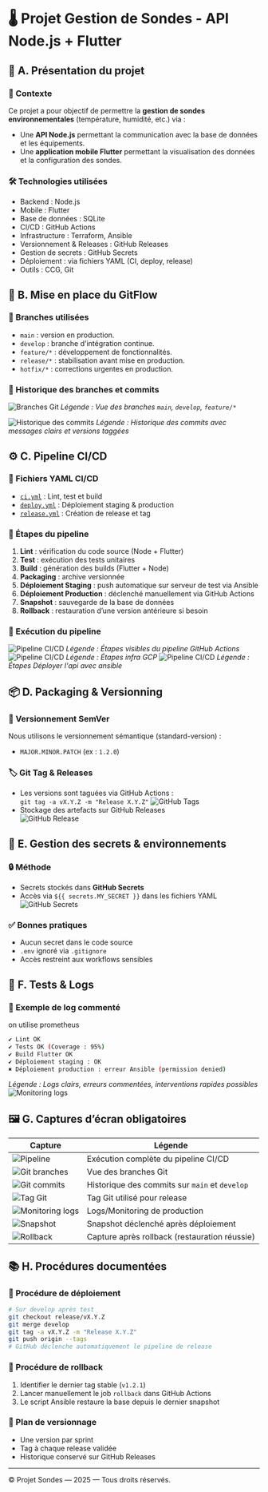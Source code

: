 # 🌡️ Projet Gestion de Sondes - API Node.js + Flutter

## 🧾 A. Présentation du projet

### 📌 Contexte
Ce projet a pour objectif de permettre la **gestion de sondes environnementales** (température, humidité, etc.) via :
- Une **API Node.js** permettant la communication avec la base de données et les équipements.
- Une **application mobile Flutter** permettant la visualisation des données et la configuration des sondes.

### 🛠️ Technologies utilisées
- Backend : Node.js
- Mobile : Flutter
- Base de données : SQLite
- CI/CD : GitHub Actions
- Infrastructure : Terraform, Ansible
- Versionnement & Releases : GitHub Releases
- Gestion de secrets : GitHub Secrets
- Déploiement : via fichiers YAML (CI, deploy, release)
- Outils : CCG, Git

## 🌱 B. Mise en place du GitFlow

### 🔀 Branches utilisées
- `main` : version en production.
- `develop` : branche d'intégration continue.
- `feature/*` : développement de fonctionnalités.
- `release/*` : stabilisation avant mise en production.
- `hotfix/*` : corrections urgentes en production.

### 🧾 Historique des branches et commits
![Branches Git](images/branche.png)
_Légende : Vue des branches `main`, `develop`, `feature/*`_

![Historique des commits](images/commit.png)
_Légende : Historique des commits avec messages clairs et versions taggées_

## ⚙️ C. Pipeline CI/CD

### 📂 Fichiers YAML CI/CD
- [`ci.yml`](.github/workflows/ci.yml) : Lint, test et build
- [`deploy.yml`](.github/workflows/deploy.yml) : Déploiement staging & production
- [`release.yml`](.github/workflows/release.yml) : Création de release et tag

### 🚀 Étapes du pipeline
1. **Lint** : vérification du code source (Node + Flutter)
2. **Test** : exécution des tests unitaires
3. **Build** : génération des builds (Flutter + Node)
4. **Packaging** : archive versionnée
5. **Déploiement Staging** : push automatique sur serveur de test via Ansible
6. **Déploiement Production** : déclenché manuellement via GitHub Actions
7. **Snapshot** : sauvegarde de la base de données
8. **Rollback** : restauration d’une version antérieure si besoin

### 📸 Exécution du pipeline
![Pipeline CI/CD](images/pipeline1.png)
_Légende : Étapes visibles du pipeline GitHub Actions_
![Pipeline CI/CD](images/pipeline2.png)
_Légende : Étapes infra GCP_
![Pipeline CI/CD](images/pipeline3.png)
_Légende : Étapes Déployer l'api avec ansible_

## 📦 D. Packaging & Versionning

### 🔢 Versionnement SemVer
Nous utilisons le versionnement sémantique (standard-version) :
- `MAJOR.MINOR.PATCH` (ex : `1.2.0`)

### 🏷️ Git Tag & Releases
- Les versions sont taguées via GitHub Actions :  
  `git tag -a vX.Y.Z -m "Release X.Y.Z"`
  ![GitHub Tags](images/tags.png)
- Stockage des artefacts sur GitHub Releases  
  ![GitHub Release](images/releases.png)
  

## 🔐 E. Gestion des secrets & environnements

### 🔒 Méthode
- Secrets stockés dans **GitHub Secrets**
- Accès via `${{ secrets.MY_SECRET }}` dans les fichiers YAML 
  ![GitHub Secrets](images/Secrets.png)

### ✅ Bonnes pratiques
- Aucun secret dans le code source
- `.env` ignoré via `.gitignore`
- Accès restreint aux workflows sensibles

## 🧪 F. Tests & Logs

### 📘 Exemple de log commenté
on utilise prometheus
```bash
✔ Lint OK
✔ Tests OK (Coverage : 95%)
✔ Build Flutter OK
✔ Déploiement staging : OK
✖ Déploiement production : erreur Ansible (permission denied)
```
_Légende : Logs clairs, erreurs commentées, interventions rapides possibles_
![Monitoring logs](images/prometheus.png)

## 🖼️ G. Captures d’écran obligatoires

| Capture | Légende |
|--------|---------|
| ![Pipeline](images/pipeline1.png) | Exécution complète du pipeline CI/CD |
| ![Git branches](images/branche.png) | Vue des branches Git |
| ![Git commits](images/commit.png) | Historique des commits sur `main` et `develop` |
| ![Tag Git](images/tags.png) | Tag Git utilisé pour release |
| ![Monitoring logs](images/prometheus.png) | Logs/Monitoring de production |
| ![Snapshot](images/snapshot-execution.png) | Snapshot déclenché après déploiement |
| ![Rollback](images/rollback-restauration.png) | Capture après rollback (restauration réussie) |

## 📚 H. Procédures documentées

### 🚀 Procédure de déploiement
```bash
# Sur develop après test
git checkout release/vX.Y.Z
git merge develop
git tag -a vX.Y.Z -m "Release X.Y.Z"
git push origin --tags
# GitHub déclenche automatiquement le pipeline de release
```

### 🧯 Procédure de rollback
1. Identifier le dernier tag stable (`v1.2.1`)
2. Lancer manuellement le job `rollback` dans GitHub Actions
3. Le script Ansible restaure la base depuis le dernier snapshot

### 🧭 Plan de versionnage
- Une version par sprint
- Tag à chaque release validée
- Historique conservé sur GitHub Releases

---

© Projet Sondes — 2025 — Tous droits réservés.
